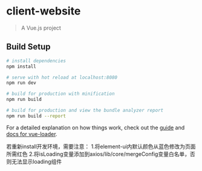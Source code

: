 # client-website

> A Vue.js project

## Build Setup

``` bash
# install dependencies
npm install

# serve with hot reload at localhost:8080
npm run dev

# build for production with minification
npm run build

# build for production and view the bundle analyzer report
npm run build --report
```

For a detailed explanation on how things work, check out the [guide](http://vuejs-templates.github.io/webpack/) and [docs for vue-loader](http://vuejs.github.io/vue-loader).


若重新install开发环境，需要注意：
1.将element-ui内默认颜色从蓝色修改为页面所需红色
2.将isLoading变量添加到axios/lib/core/mergeConfig变量白名单，否则无法显示loading组件
